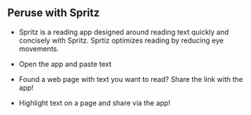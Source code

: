 ## Peruse with Spritz

- Spritz is a reading app designed around reading text quickly and concisely with Spritz. Sprtiz optimizes reading by reducing eye movements.

- Open the app and paste text
- Found a web page with text you want to read? Share the link with the app!
- Highlight text on a page and share via the app!
